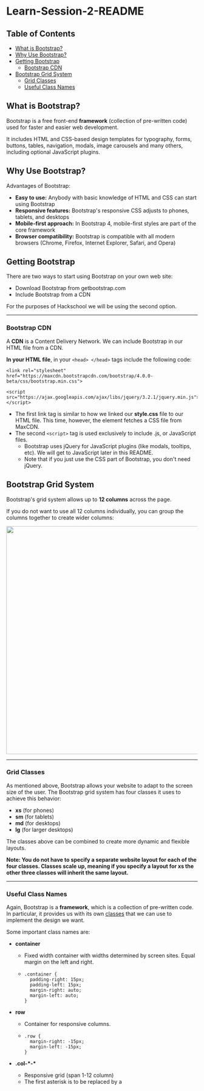 # Learn-Session-2-README

## Table of Contents

- <a href="#LS2-what-is-bootstrap">What is Bootstrap?</a>
- <a href="#LS2-why-use-bootstrap">Why Use Bootstrap?</a>
- <a href="#LS2-getting-bootstrap">Getting Bootstrap</a>
  - <a href="#LS2-bootstrap-cdn">Bootstrap CDN</a>
- <a href="#LS2-bootstrap-grid-system">Bootstrap Grid System</a>
  - <a href="#LS2-grid-classes">Grid Classes</a>
  - <a href="#LS2-useful-class-names">Useful Class Names</a>

## <a id="LS2-what-is-bootstrap">What is Bootstrap?</a>

Bootstrap is a free front-end **framework** (collection of pre-written code) used for faster and easier web development. 

It includes HTML and CSS-based design templates for typography, forms, buttons, tables, navigation, modals, image carousels and many others, including optional JavaScript plugins.

## <a id="LS2-why-use-bootstrap">Why Use Bootstrap?</a>

Advantages of Bootstrap:

- **Easy to use:** Anybody with basic knowledge of HTML and CSS can start using Bootstrap
- **Responsive features:** Bootstrap's responsive CSS adjusts to phones, tablets, and desktops
- **Mobile-first approach:** In Bootstrap 4, mobile-first styles are part of the core framework
- **Browser compatibility:** Bootstrap is compatible with all modern browsers (Chrome, Firefox, Internet Explorer, Safari, and Opera)

## <a id="LS2-getting-bootstrap">Getting Bootstrap</a>

There are two ways to start using Bootstrap on your own web site:

- Download Bootstrap from getbootstrap.com
- Include Bootstrap from a CDN

For the purposes of Hackschool we will be using the second option.

---

### <a id="LS2-bootstrap-cdn">Bootstrap CDN</a>

A **CDN** is a Content Delivery Network. We can include Bootstrap in our HTML file from a CDN.

**In your HTML file**, in your `<head> </head>` tags include the following code:

```
<link rel="stylesheet" href="https://maxcdn.bootstrapcdn.com/bootstrap/4.0.0-beta/css/bootstrap.min.css">

<script src="https://ajax.googleapis.com/ajax/libs/jquery/3.2.1/jquery.min.js"></script>
```

- The first link tag is similar to how we linked our **style.css** file to our HTML file. This time, however, the element fetches a CSS file from MaxCDN.
- The second `<script>` tag is used exclusively to include .js, or JavaScript files. 
  - Bootstrap uses jQuery for JavaScript plugins (like modals, tooltips, etc). We will get to JavaScript later in this README.
  - Note that if you just use the CSS part of Bootstrap, you don't need jQuery.

## <a id="LS2-bootstrap-grid-system">Bootstrap Grid System</a>

Bootstrap's grid system allows up to **12 columns** across the page.

If you do not want to use all 12 columns individually, you can group the columns together to create wider columns:

<img src="https://lh3.googleusercontent.com/mfU_A8E8_kK-QKcjRuJOgw1tw4If1wIgvFa15paEyGVm6E1Zfh8GQrlBSvLin9q2XhiduQVD-QrvlrlRGXzj1RIBYQkDNq5PDtlyTr69C87UkOvhW4KU29d3yz6x99l79e_8QII6" width="600px">

---

### <a id="LS2-grid-classes">Grid Classes</a>

As mentioned above, Bootstrap allows your website to adapt to the screen size of the user. The Bootstrap grid system has four classes it uses to achieve this behavior:

- **xs** (for phones)
- **sm** (for tablets)
- **md** (for desktops)
- **lg** (for larger desktops)

The classes above can be combined to create more dynamic and flexible layouts.

**Note: You do not have to specify a separate website layout for each of the four classes. Classes scale up, meaning if you specify a layout for xs the other three classes will inherit the same layout.**

---

### <a id="LS2-useful-class-names">Useful Class Names</a>

Again, Bootstrap is a **framework**, which is a collection of pre-written code. In particular, it provides us with its own <a href="https://github.com/acm-hackschool-f17/Resources/blob/master/Hack-Session-1-README.md#HS1-classes">classes</a> that we can use to implement the design we want.

Some important class names are:

- **container**

  - Fixed width container with widths determined by screen sites. Equal margin on the left and right.

  - ```
    .container {
      padding-right: 15px;
      padding-left: 15px;
      margin-right: auto;
      margin-left: auto;
    }
    ```

- **row**

  - Container for responsive columns.

  - ```
    .row {
      margin-right: -15px;
      margin-left: -15px;
    }
    ```

- **.col-\*-\***

  - Responsive grid (span 1-12 column)
  - The first asterisk is to be replaced by a 